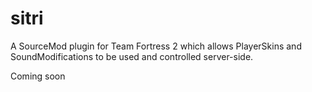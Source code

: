 # sitri
A SourceMod plugin for Team Fortress 2 which allows PlayerSkins and SoundModifications to be used and controlled server-side.

Coming soon
